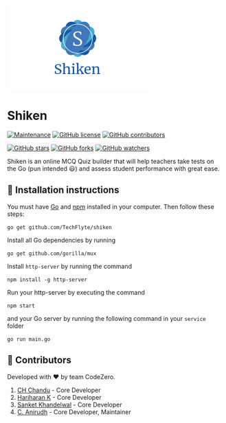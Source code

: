 ![Shiken Logo](ui/img/shiken2.png)
# Shiken

[![Maintenance](https://img.shields.io/badge/Maintained%3F-yes-green.svg)](https://github.com/TechFlyte/shiken/graphs/commit-activity) [![GitHub license](https://img.shields.io/github/license/TechFlyte/shiken.svg)](https://github.com/TechFlyte/shiken/blob/master/LICENSE) [![GitHub contributors](https://img.shields.io/github/contributors/TechFlyte/shiken.svg)](https://GitHub.com/TechFlyte/shiken/graphs/contributors/)


[![GitHub stars](https://img.shields.io/github/stars/TechFlyte/shiken.svg?style=social&label=Star&maxAge=2592000)](https://GitHub.com/TechFlyte/shiken/stargazers/) [![GitHub forks](https://img.shields.io/github/forks/TechFlyte/shiken.svg?style=social&label=Fork&maxAge=2592000)](https://GitHub.com/TechFlyte/shiken/network/) [![GitHub watchers](https://img.shields.io/github/watchers/TechFlyte/shiken.svg?style=social&label=Watch&maxAge=2592000)](https://GitHub.com/TechFlyte/shiken/watchers/)

Shiken is an online MCQ Quiz builder that will help teachers take tests on the Go (pun intended :smiley:) and assess student performance with great ease.


## :minidisc: Installation instructions
You must have [Go](https://golang.org/) and [npm](https://www.npmjs.com/) installed in your computer. Then follow these steps:

```
go get github.com/TechFlyte/shiken
```

Install all Go dependencies by running
```
go get github.com/gorilla/mux
```
Install `http-server` by running the command
```
npm install -g http-server
```

Run your http-server by executing the command 
```
npm start
```
and your Go server by running the following command in your `service` folder
```
go run main.go
```

## :gem: Contributors
Developed with :hearts: by team CodeZero.
1. [CH Chandu](https://github.com/chanduch1999) - Core Developer
2. [Hariharan K](https://github.com/harrycode007) - Core Developer
3. [Sanket Khandelwal](https://github.com/teknas07) - Core Developer
4. [C. Anirudh](https://github.com/C-Anirudh) - Core Developer, Maintainer